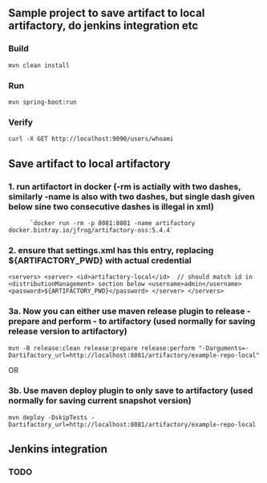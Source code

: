 ## Sample project to save artifact to local artifactory, do jenkins integration etc

### Build
`mvn clean install`

### Run
`mvn spring-boot:run`

### Verify
`curl -X GET http://localhost:9090/users/whoami`

## Save artifact to local artifactory

### 1. run artifactort in docker (-rm is actially with two dashes, similarly -name is also with two dashes, but single dash given below sine two consecutive dashes is illegal in xml)

          `docker run -rm -p 8081:8081 -name artifactory docker.bintray.io/jfrog/artifactory-oss:5.4.4`

### 2. ensure that settings.xml has this entry, replacing ${ARTIFACTORY_PWD} with actual credential
`
			<servers>
    			<server>
      			<id>artifactory-local</id>  // should match id in <distributionManagement> section below
      			<username>admin</username>
      			<password>${ARTIFACTORY_PWD}</password>
    			</server>
   			</servers>
`

### 3a. Now you can either use maven release plugin to release - prepare and perform - to artifactory (used normally for saving release version to artifactory)
`mvn -B release:clean release:prepare release:perform "-Darguments=-Dartifactory_url=http://localhost:8081/artifactory/example-repo-local"`

OR
### 3b. Use maven deploy plugin to only save to artifactory (used normally for saving current snapshot version)
`mvn deploy -DskipTests -Dartifactory_url=http://localhost:8081/artifactory/example-repo-local`


## Jenkins integration
### TODO

